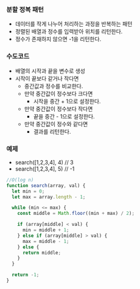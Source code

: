 ### 분할 정복 패턴

- 데이터를 작게 나누어 처리하는 과정을 반복하는 패턴
- 정렬된 배열과 정수를 입력받아 위치를 리턴한다.
- 정수가 존재하지 않으면 -1을 리턴한다.

### 수도코드

- 배열의 시작과 끝을 변수로 생성
- 시작이 끝보다 같거나 작다면
  - 중간값과 정수를 비교한다.
  - 만약 중간값이 정수보다 크다면
    - 시작을 중간 + 1으로 설정한다.
  - 만약 중간값이 정수보다 작다면
    - 끝을 중간 - 1으로 설정한다.
  - 만약 중간값이 정수와 같다면
    - 결과를 리턴한다.

### 예제

- search([1,2,3,4], 4) // 3
- search([1,2,3,4], 5) // -1

```javascript
//O(log n)
function search(array, val) {
  let min = 0;
  let max = array.length - 1;

  while (min <= max) {
    const middle = Math.floor((min + max) / 2);

    if (array[middle] < val) {
      min = middle + 1;
    } else if (array[middle] > val) {
      max = middle - 1;
    } else {
      return middle;
    }
  }

  return -1;
}
```
